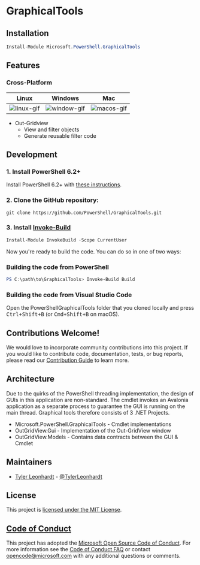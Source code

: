 # GraphicalTools

## Installation
```powershell
Install-Module Microsoft.PowerShell.GraphicalTools
```

## Features

### Cross-Platform
|Linux   |Windows   |Mac   |
|---|---|---|
| ![linux-gif](https://powershell.github.io/PowerShell-Blog/Images/2019-08-13-OutGridView-Returns/OutGridViewLinux.gif) |  ![window-gif](https://powershell.github.io/PowerShell-Blog/Images/2019-08-13-OutGridView-Returns/OutGridViewWindows.gif) | ![macos-gif](https://powershell.github.io/PowerShell-Blog/Images/2019-08-13-OutGridView-Returns/OutGridViewMac.gif)|

- Out-Gridview
    - View and filter objects
    - Generate reusable filter code


## Development

### 1. Install PowerShell 6.2+

Install PowerShell 6.2+ with [these instructions](https://github.com/PowerShell/PowerShell#get-powershell).

### 2. Clone the GitHub repository:

```
git clone https://github.com/PowerShell/GraphicalTools.git
```

### 3. Install [Invoke-Build](https://github.com/nightroman/Invoke-Build)

```powershell
Install-Module InvokeBuild -Scope CurrentUser
```

Now you're ready to build the code.  You can do so in one of two ways:

### Building the code from PowerShell

```powershell
PS C:\path\to\GraphicalTools> Invoke-Build Build
```

### Building the code from Visual Studio Code

Open the PowerShellGraphicalTools folder that you cloned locally and press <kbd>Ctrl+Shift+B</kbd>
(or <kbd>Cmd+Shift+B</kbd> on macOS).

## Contributions Welcome!

We would love to incorporate community contributions into this project.  If you would like to
contribute code, documentation, tests, or bug reports, please read our [Contribution Guide](http://powershell.github.io/GraphicalTools/CONTRIBUTING.html) to learn more.

## Architecture

Due to the quirks of the PowerShell threading implementation, the design of GUIs in this application are non-standard. The cmdlet invokes an Avalonia application as a separate process to guarantee the GUI is running on the main thread. Graphical tools therefore consists of 3 .NET Projects. 

- Microsoft.PowerShell.GraphicalTools - Cmdlet implementations
- OutGridView.Gui - Implementation of the Out-GridView window
- OutGridView.Models - Contains data contracts between the GUI & Cmdlet

## Maintainers

- [Tyler Leonhardt](https://github.com/tylerleonhardt) - [@TylerLeonhardt](http://twitter.com/tylerleonhardt)

## License

This project is [licensed under the MIT License](LICENSE).

## [Code of Conduct][conduct-md]

This project has adopted the [Microsoft Open Source Code of Conduct][conduct-code].
For more information see the [Code of Conduct FAQ][conduct-FAQ] or contact [opencode@microsoft.com][conduct-email] with any additional questions or comments.

[conduct-code]: https://opensource.microsoft.com/codeofconduct/
[conduct-FAQ]: https://opensource.microsoft.com/codeofconduct/faq/
[conduct-email]: mailto:opencode@microsoft.com
[conduct-md]: https://github.com/PowerShell/GraphicalTools/tree/master/CODE_OF_CONDUCT.md
